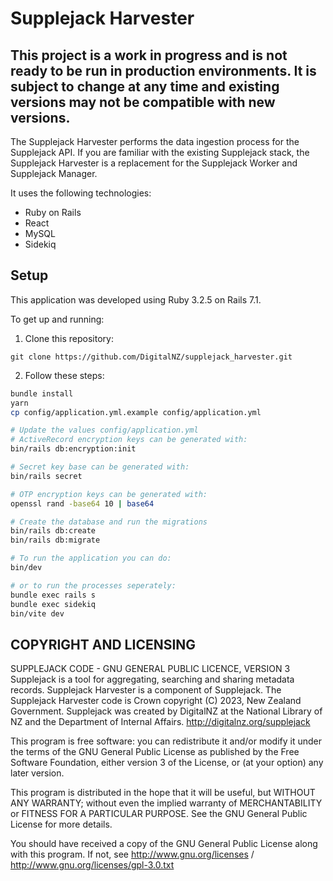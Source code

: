# Supplejack Harvester

## This project is a work in progress and is not ready to be run in production environments. It is subject to change at any time and existing versions may not be compatible with new versions.

The Supplejack Harvester performs the data ingestion process for the Supplejack API. If you are familiar with the existing Supplejack stack, the Supplejack Harvester is a replacement for the Supplejack Worker and Supplejack Manager.

It uses the following technologies:

- Ruby on Rails
- React
- MySQL
- Sidekiq

## Setup

This application was developed using Ruby 3.2.5 on Rails 7.1.

To get up and running:

1. Clone this repository:

`git clone https://github.com/DigitalNZ/supplejack_harvester.git`

2. Follow these steps:

```bash
bundle install
yarn
cp config/application.yml.example config/application.yml

# Update the values config/application.yml
# ActiveRecord encryption keys can be generated with:
bin/rails db:encryption:init

# Secret key base can be generated with:
bin/rails secret

# OTP encryption keys can be generated with:
openssl rand -base64 10 | base64

# Create the database and run the migrations
bin/rails db:create
bin/rails db:migrate

# To run the application you can do:
bin/dev

# or to run the processes seperately:
bundle exec rails s
bundle exec sidekiq
bin/vite dev
```

## COPYRIGHT AND LICENSING

SUPPLEJACK CODE - GNU GENERAL PUBLIC LICENCE, VERSION 3
Supplejack is a tool for aggregating, searching and sharing metadata records. Supplejack Harvester is a component of Supplejack. The Supplejack Harvester code is Crown copyright (C) 2023, New Zealand Government. Supplejack was created by DigitalNZ at the National Library of NZ and the Department of Internal Affairs. http://digitalnz.org/supplejack

This program is free software: you can redistribute it and/or modify it under the terms of the GNU General Public License as published by the Free Software Foundation, either version 3 of the License, or (at your option) any later version.

This program is distributed in the hope that it will be useful, but WITHOUT ANY WARRANTY; without even the implied warranty of MERCHANTABILITY or FITNESS FOR A PARTICULAR PURPOSE. See the GNU General Public License for more details.

You should have received a copy of the GNU General Public License along with this program. If not, see http://www.gnu.org/licenses / http://www.gnu.org/licenses/gpl-3.0.txt
